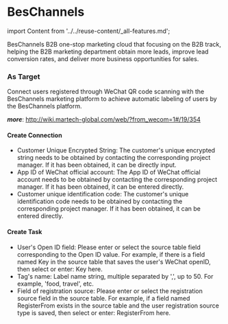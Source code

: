 # BesChannels

import Content from '../../reuse-content/_all-features.md';

<Content />

BesChannels B2B one-stop marketing cloud that focusing on the B2B track, helping the B2B marketing department obtain more leads, improve lead conversion rates, and deliver more business opportunities for sales.

### As Target

Connect users registered through WeChat QR code scanning with the BesChannels marketing platform to achieve automatic labeling of users by the BesChannels platform.

***more***: http://wiki.martech-global.com/web/?from_wecom=1#/19/354

#### Create Connection

- Customer Unique Encrypted String: The customer's unique encrypted string needs to be obtained by contacting the corresponding project manager. If it has been obtained, it can be directly input.
- App ID of WeChat official account: The App ID of WeChat official account needs to be obtained by contacting the corresponding project manager. If it has been obtained, it can be entered directly.
- Customer unique identification code: The customer's unique identification code needs to be obtained by contacting the corresponding project manager. If it has been obtained, it can be entered directly.

#### Create Task

- User's Open ID field: Please enter or select the source table field corresponding to the Open ID value. For example, if there is a field named Key in the source table that saves the user's WeChat openID, then select or enter: Key here.
- Tag's name: Label name string, multiple separated by ',', up to 50. For example, 'food, travel', etc.
- Field of registration source: Please enter or select the registration source field in the source table. For example, if a field named RegisterFrom exists in the source table and the user registration source type is saved, then select or enter: RegisterFrom here.
